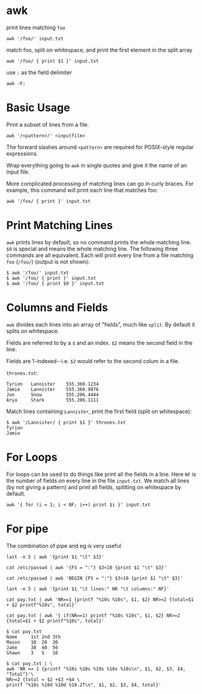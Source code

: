 # awk

print lines matching `foo`

    awk '/foo/' input.txt


match foo, split on whitespace, and print the first element in the split array

    awk '/foo/ { print $1 }' input.txt


use `:` as the field delimiter

    awk -F:



# Basic Usage

Print a subset of lines from a file. 

    awk '/<pattern>/' <inputfile>

    
The forward slashes around `<pattern>` are required for POSIX-style regular
expressions.

Wrap everything going to `awk` in single quotes and give it the name of an
input file.

More complicated processing of matching lines can go in curly braces. For
example, this command will print each line that matches foo:

    awk '/foo/ { print }' input.txt

    

# Print Matching Lines

`awk` prints lines by default, so no command prints the whole matching line.
`$0` is special and means the whole matching line. The following three commands
are all equivalent. Each will print every line from a file matching `foo`
(`/foo/`) (output is not shown):

    $ awk '/foo/' input.txt
    $ awk '/foo/ { print }' input.txt
    $ awk '/foo/ { print $0 }' input.txt



# Columns and Fields

`awk` divides each lines into an array of "fields", much like `split`. By
default it splits on whitespace.

Fields are referred to by a `$` and an index. `$2` means the second field in
the line.

Fields are 1-indexed--i.e. `$2` would refer to the second colum in a file.

`thrones.txt`:

    Tyrion   Lannister    555.360.1234
    Jamie    Lannister    555.360.9876
    Jon      Snow         555.206.4444
    Arya     Stark        555.206.1111


Match lines containing `Lannister`, print the first field (split on
whitespace):

    $ awk '/Lannister/ { print $1 }' thrones.txt
    Tyrion
    Jamie



# For Loops

For loops can be used to do things like print all the fields in a line. Here 
`NF` is the number of fields on every line in the file `input.txt`. We match
all lines (by not giving a pattern) and print all fields, splitting on
whitespace by default.

    awk '{ for (i = 1; i < NF; i++) print $i }' input.txt


# For pipe 

The combination of pipe and eg is very useful
    
    last -n 5 | awk '{print $1 "\t" $3}'

    cat /etc/passwd | awk '{FS = ":"} $3<10 {print $1 "\t" $3}'

    cat /etc/passwd | awk 'BEGIN {FS = ":"} $3<10 {print $1 "\t" $3}'

    last -n 5 | awk '{print $1 "\t lines:" NR "\t columns:" NF}'

    cat pay.txt | awk 'NR==1 {printf "%10s %10s", $1, $2} NR>=2 {total=$1 + $2 printf"%10s", total}'

    cat pay.txt | awk '{ if(NR==1) printf "%10s %10s", $1, $2} NR>=2 {total=$1 + $2 printf"%10s", total}'
    
    $ cat pay.txt
    Name     1st 2nd 3th
    Mason    10  20  30
    Jake     30  40  50
    Shawn    3   5   10

    $ cat pay.txt | \
    awk 'NR == 1 {printf "%10s %10s %10s %10s %10s\n", $1, $2, $3, $4, "Total"}'\
    NR>=2 {total = $2 +$3 +$4 \
    printf "%10s %10d %10d %10.2f\n", $1, $2, $3, $4, total}'

